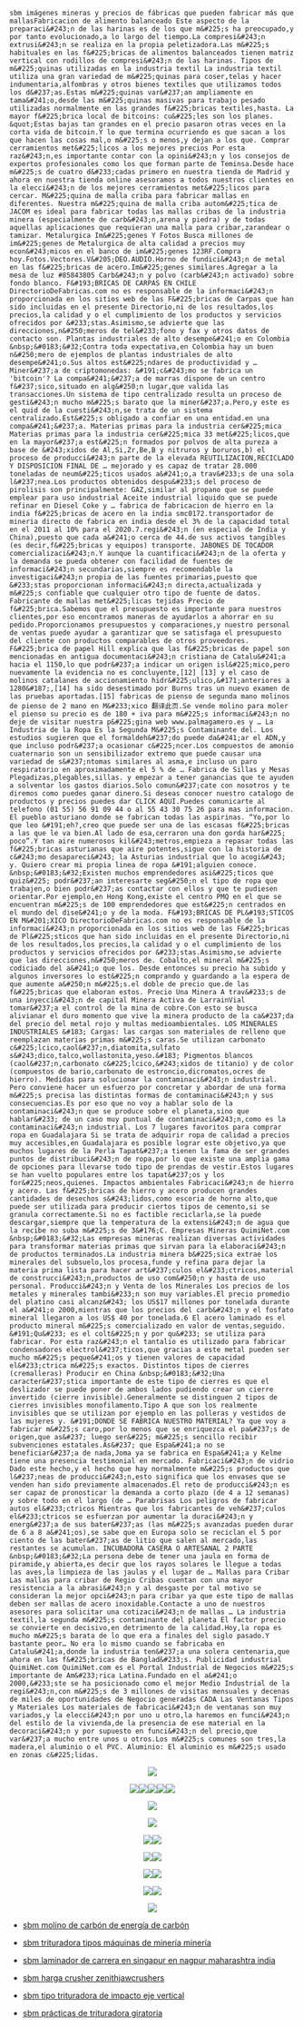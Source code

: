 
```
sbm imágenes mineras y precios de fábricas que pueden fabricar más que mallasFabricacion de alimento balanceado Este aspecto de la preparaci&#243;n de las harinas es de los que m&#225;s ha preocupado,y por tanto evolucionado,a lo largo del tiempo.La compresi&#243;n extrusi&#243;n se realiza en la propia peletizadora.Las m&#225;s habituales en las f&#225;bricas de alimentos balanceados tienen matriz vertical con rodillos de compresi&#243;n de las harinas. Tipos de m&#225;quinas utilizadas en la industria textil La industria textil utiliza una gran variedad de m&#225;quinas para coser,telas y hacer indumentaria,alfombras y otros bienes textiles que utilizamos todos los d&#237;as.Estas m&#225;quinas var&#237;an ampliamente en tama&#241;o,desde las m&#225;quinas masivas para trabajo pesado utilizadas normalmente en las grandes f&#225;bricas textiles,hasta. La mayor f&#225;brica local de bitcoins: cu&#225;les son los planes. &quot;Estas bajas tan grandes en el precio pasaron otras veces en la corta vida de bitcoin.Y lo que termina ocurriendo es que sacan a los que hacen las cosas mal,o m&#225;s o menos,y dejan a los que. Comprar cerramientos met&#225;licos a los mejores precios Por esta raz&#243;n,es importante contar con la opini&#243;n y los consejos de expertos profesionales como los que forman parte de Teminsa.Desde hace m&#225;s de cuatro d&#233;cadas primero en nuestra tienda de Madrid y ahora en nuestra tienda online asesoramos a todos nuestros clientes en la elecci&#243;n de los mejores cerramientos met&#225;licos para cercar. M&#225;quina de malla criba para fabricar mallas en diferentes. Nuestra m&#225;quina de malla criba autom&#225;tica de JACOM es ideal para fabricar todas las mallas cribas de la industria minera (especialmente de carb&#243;n,arena y piedra) y de todas aquellas aplicaciones que requieran una malla para cribar,zarandear o tamizar. Metalurgica Im&#225;genes Y Fotos Busca millones de im&#225;genes de Metalurgica de alta calidad a precios muy econ&#243;micos en el banco de im&#225;genes 123RF.Compra hoy.Fotos.Vectores.V&#205;DEO.AUDIO.Horno de fundici&#243;n de metal en las f&#225;bricas de acero.Im&#225;genes similares.Agregar a la mesa de luz #85843805 Carb&#243;n y polvo (carb&#243;n activado) sobre fondo blanco. F&#193;BRICAS DE CARPAS EN CHILE DirectorioDeFabricas.com no es responsable de la informaci&#243;n proporcionada en los sitios web de las F&#225;bricas de Carpas que han sido incluidas en el presente Directorio,ni de los resultados,los precios,la calidad y o el cumplimiento de los productos y servicios ofrecidos por &#233;stas.Asimismo,se advierte que las direcciones,n&#250;meros de tel&#233;fono y fax y otros datos de contacto son. Plantas industriales de alto desempe&#241;o en Colombia &nbsp;&#0183;&#32;Contra toda expectativa,en Colombia hay un buen n&#250;mero de ejemplos de plantas industriales de alto desempe&#241;o.Sus altos est&#225;ndares de productividad y … Miner&#237;a de criptomonedas: &#191;c&#243;mo se fabrica un 'bitcoin'? La compa&#241;&#237;a de marras dispone de un centro f&#237;sico,situado en alg&#250;n lugar,que valida las transacciones.Un sistema de tipo centralizado resulta un proceso de gesti&#243;n mucho m&#225;s barato que la miner&#237;a.Pero,y este es el quid de la cuesti&#243;n,se trata de un sistema centralizado.Est&#225;s obligado a confiar en una entidad.en una compa&#241;&#237;a. Materias primas para la industria cer&#225;mica Materias primas para la industria cer&#225;mica 33 met&#225;licos,que en la mayor&#237;a est&#225;n formados por polvos de alta pureza a base de &#243;xidos de Al,Si,Zr,Be,B y nitruros y boruros,b) el proceso de producci&#243;n parte de la elevada REUTILIZACION,RECICLADO Y DISPOSICION FINAL DE … mejorado y es capaz de tratar 28.000 toneladas de neum&#225;ticos usados a&#241;o,a trav&#233;s de una sola l&#237;nea.Los productos obtenidos despu&#233;s del proceso de pirolisis son principalmente: GAZ,similar al propano que se puede emplear para uso industrial Aceite industrial liquido que se puede refinar en Diesel Coke y … fabrica de fabricacion de hierro en la india f&#225;bricas de acero en la india smc0172.transportador de mineria directo de fabrica en india desde el 3% de la capacidad total en el 2011 al 10% para el 2020.7.regi&#243;n (en especial de India y China),puesto que cada a&#241;o cerca de 44.de sus activos tangibles (es decir,f&#225;bricas y equipos) transporte. JABONES DE TOCADOR comercializaci&#243;n.Y aunque la cuantificaci&#243;n de la oferta y la demanda se pueda obtener con facilidad de fuentes de informaci&#243;n secundarias,siempre es recomendable la investigaci&#243;n propia de las fuentes primarias,puesto que &#233;stas proporcionan informaci&#243;n directa,actualizada y m&#225;s confiable que cualquier otro tipo de fuente de datos. Fabricante de mallas met&#225;licas tejidas Precio de f&#225;brica.Sabemos que el presupuesto es importante para nuestros clientes,por eso encontramos maneras de ayudarlos a ahorrar en su pedido.Proporcionamos presupuestos y comparaciones,y nuestro personal de ventas puede ayudar a garantizar que se satisfaga el presupuesto del cliente con productos comparables de otros proveedores. F&#225;brica de papel Hill explica que las f&#225;bricas de papel son mencionadas en antigua documentaci&#243;n cristiana de Catalu&#241;a hacia el 1150,lo que podr&#237;a indicar un origen isl&#225;mico,pero nuevamente la evidencia no es concluyente,[12] [13] y el caso de molinos catalanes de accionamiento hidr&#225;ulico,&#171;anteriores a 1280&#187;,[14] ha sido desestimado por Burns tras un nuevo examen de las pruebas aportadas.[15] fabricas de pienso de segunda mano molinos de pienso de 2 mano en M&#233;xico 翻译此页.Se vende molino para moler el pienso su precio es de 180 + iva para m&#225;s informaci&#243;n no deje de visitar nuestra p&#225;gina web www.palmagamero.es y … La Industria de la Ropa Es la Segunda M&#225;s Contaminante del. Los estudios sugieren que el formaldeh&#237;do puede da&#241;ar el ADN,y que incluso podr&#237;a ocasionar c&#225;ncer.Los compuestos de amonio cuaternario son un sensibilizador extremo que puede causar una variedad de s&#237;ntomas similares al asma,e incluso un paro respiratorio en aproximadamente el 5 % de … Fabrica de Sillas y Mesas Plegadizas,plegables,sillas. y empezar a tener ganancias que te ayuden a solventar los gastos diarios.Solo comun&#237;cate con nosotros y te diremos como puedes ganar dinero.Si deseas conocer nuestro catalogo de productos y precios puedes dar CLICK AQUI.Puedes comunicarte al telefono (01 55) 56 91 09 44 o al 55 43 30 75 26 para mas informacion. El pueblo asturiano donde se fabrican todas las aspirinas. “Yo,por lo que leo &#191;eh?,creo que puede ser una de las escasas f&#225;bricas a las que le va bien.Al lado de esa,cerraron una don gorda har&#225; poco”.Y tan aire numerosos kil&#243;metros,empieza a repasar todas las f&#225;bricas asturianas que aire potentes,sigue con la historia de c&#243;mo desapareci&#243; la Asturias industrial que lo acogi&#243; y. Quiero crear mi propia linea de ropa &#191;alguien conoce. &nbsp;&#0183;&#32;Existen muchos emprendedores asi&#225;ticos que quiz&#225; podr&#237;an interesarte seg&#250;n el tipo de ropa que trabajen,o bien podr&#237;as contactar con ellos y que te pudiesen orientar.Por ejemplo,en Hong Kong,existe el centro PMQ en el que se encuentran m&#225;s de 100 emprendedores que est&#225;n centrados en el mundo del dise&#241;o y de la moda. F&#193;BRICAS DE PL&#193;STICOS EN M&#201;XICO DirectorioDeFabricas.com no es responsable de la informaci&#243;n proporcionada en los sitios web de las F&#225;bricas de Pl&#225;sticos que han sido incluidas en el presente Directorio,ni de los resultados,los precios,la calidad y o el cumplimiento de los productos y servicios ofrecidos por &#233;stas.Asimismo,se advierte que las direcciones,n&#250;meros de. Cobalto,el mineral m&#225;s codiciado del a&#241;o que los. Desde entonces su precio ha subido y algunos inversores lo est&#225;n comprando y guardando a la espera de que aumente a&#250;n m&#225;s.el doble de precio que.de las f&#225;bricas que elaboran estos. Precio Una Minera A trav&#233;s de una inyecci&#243;n de capital Minera Activa de LarrainVial tomar&#237;a el control de la mina de cobre.Con esto se busca alivianar el duro momento que vive la minera producto de la ca&#237;da del precio del metal rojo y multas medioambientales. LOS MINERALES INDUSTRIALES &#183; Cargas: las cargas son materiales de relleno que reemplazan materias primas m&#225;s caras.Se utilizan carbonato c&#225;lcico,caol&#237;n,diatomita,sulfato s&#243;dico,talco,wollastonita,yeso.&#183; Pigmentos blancos (caol&#237;n,carbonato c&#225;lcico,&#243;xidos de titanio) y de color (compuestos de bario,carbonato de estroncio,dicromatos,ocres de hierro). Medidas para solucionar la contaminaci&#243;n industrial. Pero conviene hacer un esfuerzo por concretar y abordar de una forma m&#225;s precisa las distintas formas de contaminaci&#243;n y sus consecuencias.Es por eso que no voy a hablar solo de la contaminaci&#243;n que se produce sobre el planeta,sino que hablar&#233; de un caso muy puntual de contaminaci&#243;n,como es la contaminaci&#243;n industrial. Los 7 lugares favoritos para comprar ropa en Guadalajara Si se trata de adquirir ropa de calidad a precios muy accesibles,en Guadalajara es posible lograr este objetivo,ya que muchos lugares de la Perla Tapat&#237;a tienen la fama de ser grandes puntos de distribuci&#243;n de ropa,por lo que existe una amplia gama de opciones para llevarse todo tipo de prendas de vestir.Estos lugares se han vuelto populares entre los tapat&#237;os y los for&#225;neos,quienes. Impactos ambientales Fabricaci&#243;n de hierro y acero. Las f&#225;bricas de hierro y acero producen grandes cantidades de desechos s&#243;lidos,como escoria de horno alto,que puede ser utilizada para producir ciertos tipos de cemento,si se granula correctamente.Si no es factible reciclarla,se la puede descargar,siempre que la temperatura de la extensi&#243;n de agua que la recibe no suba m&#225;s de 3&#176;C. Empresas Mineras QuimiNet.com &nbsp;&#0183;&#32;Las empresas mineras realizan diversas actividades para transformar materias primas que sirvan para la elaboraci&#243;n de productos terminados.La industria minera b&#225;sica extrae los minerales del subsuelo,los procesa,funde y refina para dejar la materia prima lista para hacer art&#237;culos el&#233;ctricos,material de construcci&#243;n,productos de uso com&#250;n y hasta de uso personal. Producci&#243;n y Venta de los Minerales Los precios de los metales y minerales tambi&#233;n son muy variables.El precio promedio del platino casi alcanz&#243; los US$17 millones por tonelada durante el a&#241;o 2000,mientras que los precios del carb&#243;n y el fosfato mineral llegaron a los US$ 40 por tonelada.6 El acero laminado es el producto mineral m&#225;s comercializado en valor de ventas,seguido. &#191;Qu&#233; es el colt&#225;n y por qu&#233; se utiliza para fabricar. Por esta raz&#243;n el tantalio es utilizado para fabricar condensadores electrol&#237;ticos,que gracias a este metal pueden ser mucho m&#225;s peque&#241;os y tienen valores de capacidad el&#233;ctrica m&#225;s exactos. Distintos tipos de cierres (cremalleras) Producir en China &nbsp;&#0183;&#32;Una caracter&#237;stica importante de este tipo de cierres es que el deslizador se puede poner de ambos lados pudiendo crear un cierre invertido (cierre invisible).Generalmente se distinguen 2 tipos de cierres invisibles monofilamento.Tipo A que son los realmente invisibles que se utilizan por ejemplo en las polleras y vestidos de las mujeres y. &#191;DONDE SE FABRICA NUESTRO MATERIAL? Ya que voy a fabricar m&#225;s caro,por lo menos que se enriquezca el pa&#237;s de origen,que as&#237; luego ser&#225; m&#225;s sencillo recibir subvenciones estatales.As&#237; que Espa&#241;a no se beneficiar&#237;a de nada,Joma ya se fabrica en Espa&#241;a y Kelme tiene una presencia testimonial en mercado. Fabricaci&#243;n de vidrio Dado este hecho,y el hecho que hay normalmente m&#225;s productos que l&#237;neas de producci&#243;n,esto significa que los envases que se venden han sido previamente almacenados.El reto de producci&#243;n es ser capaz de pronosticar la demanda a corto plazo (de 4 a 12 semanas) y sobre todo en el largo (de … Parabrisas Los peligros de fabricar autos el&#233;ctricos Mientras que los fabricantes de veh&#237;culos el&#233;ctricos se esfuerzan por aumentar la duraci&#243;n y energ&#237;a de sus bater&#237;as (las m&#225;s avanzadas pueden durar de 6 a 8 a&#241;os),se sabe que en Europa solo se reciclan el 5 por ciento de las bater&#237;as de litio que salen al mercado,las restantes se acumulan. INCUBADORA CASERA O ARTESANAL 2 PARTE &nbsp;&#0183;&#32;La persona debe de tener una jaula en forma de piramide,y abierta,es decir que los rayos solares le llegue a todas las aves,la limpieza de las jaulas y el lugar de … Mallas para Cribar Las mallas para cribar de Regio Cribas cuentan con una mayor resistencia a la abrasi&#243;n y al desgaste por tal motivo se consideran la mejor opci&#243;n para cribar ya que este tipo de mallas deben ser mallas de acero inoxidable.Contacte a uno de nuestros asesores para solicitar una cotizaci&#243;n de mallas … La industria textil,la segunda m&#225;s contaminante del planeta El factor precio se convierte en decisivo,en detrimento de la calidad.Hoy,la ropa es mucho m&#225;s barata de lo que era a finales del siglo pasado.Y bastante peor… No era lo mismo cuando se fabricaba en Catalu&#241;a,donde la industria ten&#237;a una solera centenaria,que ahora en las f&#225;bricas de Banglad&#233;s. Publicidad industrial QuimiNet.com QuimiNet.com es el Portal Industrial de Negocios m&#225;s importante de Am&#233;rica Latina.Fundado en el a&#241;o 2000,&#233;ste se ha posicionado como el mejor Medio Industrial de la regi&#243;n,con m&#225;s de 3 millones de visitas mensuales y decenas de miles de oportunidades de Negocio generadas CADA Las Ventanas Tipos y Materiales Los materiales de fabricaci&#243;n de ventanas son muy variados,y la elecci&#243;n por uno u otro,la haremos en funci&#243;n del estilo de la vivienda,de la presencia de ese material en la decoraci&#243;n y por supuesto en funci&#243;n del precio,que var&#237;a mucho entre unos u otros.Los m&#225;s comunes son tres,la madera,el aluminio o el PVC. Aluminio: El aluminio es m&#225;s usado en zonas c&#225;lidas. 
```

<div align="center">

<a href="https://es-crusher.shibang-china.com/github&k=sbm+im%C3%A1genes+mineras+y+precios+de+f%C3%A1bricas+que+pueden+fabricar+m%C3%A1s+que+mallas"><img src="https://static.shibang-china.com/es/crusher/logo.jpg"></a>

<a href="https://es-crusher.shibang-china.com/github&k=sbm+im%C3%A1genes+mineras+y+precios+de+f%C3%A1bricas+que+pueden+fabricar+m%C3%A1s+que+mallas"><img src="https://static.shibang-china.com/es/crusher/index.jpg"></a><a href="https://es-crusher.shibang-china.com/material.htmlgithub&k=sbm+im%C3%A1genes+mineras+y+precios+de+f%C3%A1bricas+que+pueden+fabricar+m%C3%A1s+que+mallas"><img src="https://static.shibang-china.com/es/crusher/material.jpg"></a><a href="https://es-crusher.shibang-china.com/application.htmlgithub&k=sbm+im%C3%A1genes+mineras+y+precios+de+f%C3%A1bricas+que+pueden+fabricar+m%C3%A1s+que+mallas"><img src="https://static.shibang-china.com/es/crusher/application.jpg"></a><a href="https://es-crusher.shibang-china.com/aboutus.htmlgithub&k=sbm+im%C3%A1genes+mineras+y+precios+de+f%C3%A1bricas+que+pueden+fabricar+m%C3%A1s+que+mallas"><img src="https://static.shibang-china.com/es/crusher/aboutus.jpg"></a><a href="https://es-crusher.shibang-china.com/contact.htmlgithub&k=sbm+im%C3%A1genes+mineras+y+precios+de+f%C3%A1bricas+que+pueden+fabricar+m%C3%A1s+que+mallas"><img src="https://static.shibang-china.com/es/crusher/contact.jpg"></a>

<a href="https://es-crusher.shibang-china.com/github&k=sbm+im%C3%A1genes+mineras+y+precios+de+f%C3%A1bricas+que+pueden+fabricar+m%C3%A1s+que+mallas"><img src="https://static.shibang-china.com/es/crusher/banner.jpg"></a>

<a href="https://swt.shibang-china.com/github&k=sbm+im%C3%A1genes+mineras+y+precios+de+f%C3%A1bricas+que+pueden+fabricar+m%C3%A1s+que+mallas"><img src="https://static.shibang-china.com/es/crusher/text.jpg"></a>

<a href="https://swt.shibang-china.com/github&k=sbm+im%C3%A1genes+mineras+y+precios+de+f%C3%A1bricas+que+pueden+fabricar+m%C3%A1s+que+mallas"><img src="https://static.shibang-china.com/es/crusher/chat.jpg"></a><a href="https://es-crusher.shibang-china.com/contact.htmlgithub&k=sbm+im%C3%A1genes+mineras+y+precios+de+f%C3%A1bricas+que+pueden+fabricar+m%C3%A1s+que+mallas"><img src="https://static.shibang-china.com/es/crusher/message.jpg"></a>

<a href="https://es-crusher.shibang-china.com/products/pe.htmlgithub&k=sbm+im%C3%A1genes+mineras+y+precios+de+f%C3%A1bricas+que+pueden+fabricar+m%C3%A1s+que+mallas"><img src="https://static.shibang-china.com/es/crusher/pe.jpg"></a><a href="https://es-crusher.shibang-china.com/products/pf.htmlgithub&k=sbm+im%C3%A1genes+mineras+y+precios+de+f%C3%A1bricas+que+pueden+fabricar+m%C3%A1s+que+mallas"><img src="https://static.shibang-china.com/es/crusher/pf.jpg"></a>

<a href="https://es-crusher.shibang-china.com/products/hpt.htmlgithub&k=sbm+im%C3%A1genes+mineras+y+precios+de+f%C3%A1bricas+que+pueden+fabricar+m%C3%A1s+que+mallas"><img src="https://static.shibang-china.com/es/crusher/hpt.jpg"></a><a href="https://es-crusher.shibang-china.com/products/vsi.htmlgithub&k=sbm+im%C3%A1genes+mineras+y+precios+de+f%C3%A1bricas+que+pueden+fabricar+m%C3%A1s+que+mallas"><img src="https://static.shibang-china.com/es/crusher/vsi.jpg"></a>

<a href="https://es-crusher.shibang-china.com/products/klv.htmlgithub&k=sbm+im%C3%A1genes+mineras+y+precios+de+f%C3%A1bricas+que+pueden+fabricar+m%C3%A1s+que+mallas"><img src="https://static.shibang-china.com/es/crusher/klv.jpg"></a><a href="https://es-crusher.shibang-china.com/products/portable.htmlgithub&k=sbm+im%C3%A1genes+mineras+y+precios+de+f%C3%A1bricas+que+pueden+fabricar+m%C3%A1s+que+mallas"><img src="https://static.shibang-china.com/es/crusher/portable.jpg"></a>

<a href="https://swt.shibang-china.com/github&k=sbm+im%C3%A1genes+mineras+y+precios+de+f%C3%A1bricas+que+pueden+fabricar+m%C3%A1s+que+mallas"><img src="https://static.shibang-china.com/es/crusher/case.jpg"></a>

</div>


* [sbm molino de carbón de energía de carbón](sbm%20molino%20de%20carb%C3%B3n%20de%20energ%C3%ADa%20de%20carb%C3%B3n.md)

* [sbm trituradora tipos máquinas de minería minería](sbm%20trituradora%20tipos%20m%C3%A1quinas%20de%20miner%C3%ADa%20miner%C3%ADa.md)

* [sbm laminador de carrera en singapur en nagpur maharashtra india](sbm%20laminador%20de%20carrera%20en%20singapur%20en%20nagpur%20maharashtra%20india.md)

* [sbm harga crusher zenithjawcrushers](sbm%20harga%20crusher%20zenithjawcrushers.md)

* [sbm tipo trituradora de impacto eje vertical](sbm%20tipo%20trituradora%20de%20impacto%20eje%20vertical.md)

* [sbm prácticas de trituradora giratoria](sbm%20pr%C3%A1cticas%20de%20trituradora%20giratoria.md)